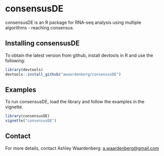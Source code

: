 # consensusDE

consensusDE is an R package for RNA-seq analysis using multiple algorithms - reaching consensus.

## Installing consensusDE

To obtain the latest version from github, install devtools in R and use the following:

```R
library(devtools)
devtools::install_github("awaardenberg/consensusDE")
```

## Examples

To run consensusDE, load the library and follow the examples in the vignette.

```R
library(consensusDE)
vignette("consensusDE")
```

## Contact

For more details, contact Ashley Waardenberg:
a.waardenberg@gmail.com

